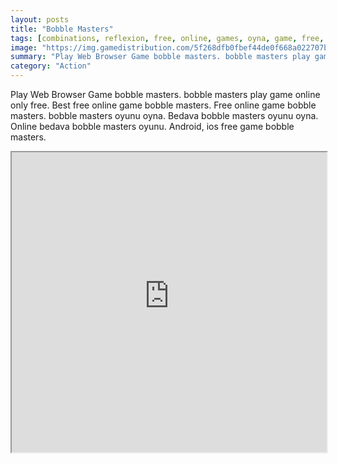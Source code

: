 ```yaml
---
layout: posts
title: "Bobble Masters"
tags: [combinations, reflexion, free, online, games, oyna, game, free, games, play, play, games]
image: "https://img.gamedistribution.com/5f268dfb0fbef44de0f668a022707b86.jpg"
summary: "Play Web Browser Game bobble masters. bobble masters play game online only free. Best free online game bobble masters. Free online game bobble masters. bobble masters oyunu oyna. Bedava bobble masters oyunu oyna. Online bedava bobble masters oyunu. Android, ios free game bobble masters."
category: "Action"
---
```


Play Web Browser Game bobble masters. bobble masters play game online only free. Best free online game bobble masters. Free online game bobble masters. bobble masters oyunu oyna. Bedava bobble masters oyunu oyna. Online bedava bobble masters oyunu. Android, ios free game bobble masters.

<iframe width="100%" height="480px;" src="https://flash.gamedistribution.com?game=5f268dfb0fbef44de0f668a022707b86"></iframe>